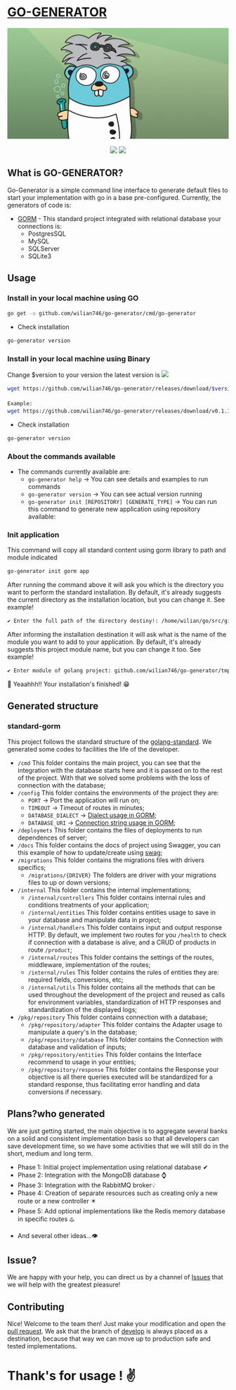 # [GO-GENERATOR](https://github.com/wilian746/go-generator)
![headline](images/logo.jpeg)

<p align="center">
  <a href="https://github.com/wilian746/go-generator/actions"><img src="https://img.shields.io/github/workflow/status/wilian746/go-generator/Go/master?label=Build"/></a>
  <a href="https://github.com/wilian746/go-generator/releases"><img src="https://img.shields.io/github/v/tag/wilian746/go-generator?color=green&label=Version"/></a>
</p>

## What is GO-GENERATOR?
Go-Generator is a simple command line interface to generate default files to start your implementation with go in a base pre-configured.
Currently, the generators of code is:
- [GORM](https://google.com) - This standard project integrated with relational database your connections is:
    - PostgresSQL
    - MySQL
    - SQLServer
    - SQLite3

## Usage
### Install in your local machine using GO
```bash
go get -u github.com/wilian746/go-generator/cmd/go-generator
```
- Check installation
```bash
go-generator version
```

### Install in your local machine using Binary
Change $version to your version the latest version is <img src="https://img.shields.io/github/v/tag/wilian746/go-generator?color=green&label="/>
```bash
wget https://github.com/wilian746/go-generator/releases/download/$version/go-generator && chmod +x go-generator && mv ./go-generator $HOME/bin/

Example:
wget https://github.com/wilian746/go-generator/releases/download/v0.1.18/go-generator && chmod +x go-generator && mv ./go-generator $HOME/bin/ 
```

- Check installation
```bash
go-generator version
```

### About the commands available
- The commands currently available are:
    - `go-generator help` -> You can see details and examples to run commands
    - `go-generator version` -> You can see actual version running
    - `go-generator init [REPOSITORY] [GENERATE_TYPE]` -> You can run this command to generate new application using repository available:

### Init application
This command will copy all standard content using gorm library to path and module indicated  
 ```bash
go-generator init gorm app
 ```
After running the command above it will ask you which is the directory you want to perform the standard installation.
By default, it's already suggests the current directory as the installation location, but you can change it.
See example!
```bash
✔ Enter the full path of the directory destiny!: /home/wilian/go/src/github.com/wilian746/go-generator/tmp
```
After informing the installation destination it will ask what is the name of the module you want to add to your application.
By default, it's already suggests this project module name, but you can change it too.
See example!
```bash
✔ Enter module of golang project: github.com/wilian746/go-generator/tmp
```
🤩 Yeaahhh!! Your installation's finished! 😁
    

## Generated structure
### standard-gorm
This project follows the standard structure of the [golang-standard](https://github.com/golang-standards/project-layout).
We generated some codes to facilities the life of the developer.
- `/cmd` This folder contains the main project, you can see that the integration with the database starts here and it is passed on to the rest of the project. With that we solved some problems with the loss of connection with the database;
- `/config` This folder contains the environments of the project they are:
    - `PORT` -> Port the application will run on;
    - `TIMEOUT` -> Timeout of routes in minutes;
    - `DATABASE_DIALECT` -> [Dialect usage in GORM](https://gorm.io/docs/connecting_to_the_database.html);
    - `DATABASE_URI` -> [Connection string usage in GORM](https://gorm.io/docs/connecting_to_the_database.html);
- `/deploymets` This folder contains the files of deployments to run dependences of server; 
- `/docs` This folder contains the docs of project using Swagger, you can this example of how to update/create using [swag](https://github.com/swaggo/swag); 
- `/migrations` This folder contains the migrations files with drivers specifics; 
    - `/migrations/{DRIVER}` The folders are driver with your migrations files to up or down versions; 
- `/internal` This folder contains the internal implementations;
    - `/internal/controllers` This folder contains internal rules and conditions treatments of your application;
    - `/internal/entities` This folder contains entities usage to save in your database and manipulate data in project;
    - `/internal/handlers` This folder contains input and output response HTTP. By default, we implement two routes for you `/health` to check if connection with a database is alive, and a CRUD of products in route `/product`;
    - `/internal/routes` This folder contains the settings of the routes, middleware, implementation of the routes;
    - `/internal/rules` This folder contains the rules of entities they are: required fields, conversions, etc;
    - `/internal/utils` This folder contains all the methods that can be used throughout the development of the project and reused as calls for environment variables, standardization of HTTP responses and standardization of the displayed logs;
- `/pkg/repository` This folder contains connection with a database;
    - `/pkg/repository/adapter` This folder contains the Adapter usage to manipulate a query's in the database;
    - `/pkg/repository/database` This folder contains the Connection with database and validation of inputs;
    - `/pkg/repository/entities` This folder contains the Interface recommend to usage in your entities;
    - `/pkg/repository/response` This folder contains the Response your objective is all there queries executed will be standardized for a standard response, thus facilitating error handling and data conversions if necessary.

## Plans?who generated
We are just getting started, the main objective is to aggregate several banks on a solid and consistent implementation basis so that all developers can save development time, so we have some activities that we will still do in the short, medium and long term.
* Phase 1: Initial project implementation using relational database ✔ 
* Phase 2: Integration with the MongoDB database ⌚️
* Phase 3: Integration with the RabbitMQ broker💡 ️
* Phase 4: Creation of separate resources such as creating only a new route or a new controller ✴️
* Phase 5: Add optional implementations like the Redis memory database in specific routes ♨️
- And several other ideas...👁‍ 

## Issue?
We are happy with your help, you can direct us by a channel of [Issues](https://github.com/wilian746/go-generator/issues) that we will help with the greatest pleasure!

## Contributing
Nice! Welcome to the team then! Just make your modification and open the [pull request](https://github.com/wilian746/go-generator/pulls). We ask that the branch of [develop](https://github.com/wilian746/go-generator/tree/develop) is always placed as a destination, because that way we can move up to production safe and tested implementations.


# Thank's for usage ! ✌️